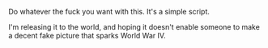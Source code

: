 Do whatever the fuck you want with this. It's a simple script.

I'm releasing it to the world, and hoping it doesn't enable someone to make a decent fake picture that sparks World War IV.